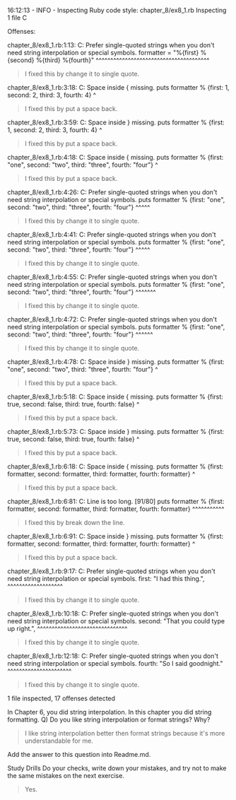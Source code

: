 16:12:13 - INFO - Inspecting Ruby code style: chapter_8/ex8_1.rb
Inspecting 1 file
C

Offenses:

chapter_8/ex8_1.rb:1:13: C: Prefer single-quoted strings when you don't need string interpolation or special symbols.
formatter = "%{first} %{second} %{third} %{fourth}"
            ^^^^^^^^^^^^^^^^^^^^^^^^^^^^^^^^^^^^^^^

> I fixed this by change it to single quote.

chapter_8/ex8_1.rb:3:18: C: Space inside { missing.
puts formatter % {first: 1, second: 2, third: 3, fourth: 4}
                 ^

> I fixed this by put a space back.

chapter_8/ex8_1.rb:3:59: C: Space inside } missing.
puts formatter % {first: 1, second: 2, third: 3, fourth: 4}
                                                          ^

> I fixed this by put a space back.

chapter_8/ex8_1.rb:4:18: C: Space inside { missing.
puts formatter % {first: "one", second: "two", third: "three", fourth: "four"}
                 ^

> I fixed this by put a space back.

chapter_8/ex8_1.rb:4:26: C: Prefer single-quoted strings when you don't need string interpolation or special symbols.
puts formatter % {first: "one", second: "two", third: "three", fourth: "four"}
                         ^^^^^

> I fixed this by change it to single quote.

chapter_8/ex8_1.rb:4:41: C: Prefer single-quoted strings when you don't need string interpolation or special symbols.
puts formatter % {first: "one", second: "two", third: "three", fourth: "four"}
                                        ^^^^^

> I fixed this by change it to single quote.

chapter_8/ex8_1.rb:4:55: C: Prefer single-quoted strings when you don't need string interpolation or special symbols.
puts formatter % {first: "one", second: "two", third: "three", fourth: "four"}
                                                      ^^^^^^^

> I fixed this by change it to single quote.

chapter_8/ex8_1.rb:4:72: C: Prefer single-quoted strings when you don't need string interpolation or special symbols.
puts formatter % {first: "one", second: "two", third: "three", fourth: "four"}
                                                                       ^^^^^^

> I fixed this by change it to single quote.


chapter_8/ex8_1.rb:4:78: C: Space inside } missing.
puts formatter % {first: "one", second: "two", third: "three", fourth: "four"}
                                                                             ^

> I fixed this by put a space back.

chapter_8/ex8_1.rb:5:18: C: Space inside { missing.
puts formatter % {first: true, second: false, third: true, fourth: false}
                 ^

> I fixed this by put a space back.

chapter_8/ex8_1.rb:5:73: C: Space inside } missing.
puts formatter % {first: true, second: false, third: true, fourth: false}
                                                                        ^

> I fixed this by put a space back.

chapter_8/ex8_1.rb:6:18: C: Space inside { missing.
puts formatter % {first: formatter, second: formatter, third: formatter, fourth: formatter}
                 ^

> I fixed this by put a space back.

chapter_8/ex8_1.rb:6:81: C: Line is too long. [91/80]
puts formatter % {first: formatter, second: formatter, third: formatter, fourth: formatter}
                                                                                ^^^^^^^^^^^

> I fixed this by break down the line.

chapter_8/ex8_1.rb:6:91: C: Space inside } missing.
puts formatter % {first: formatter, second: formatter, third: formatter, fourth: formatter}
                                                                                          ^

> I fixed this by put a space back.

chapter_8/ex8_1.rb:9:17: C: Prefer single-quoted strings
when you don't need string interpolation or special symbols.
         first: "I had this thing.",
                ^^^^^^^^^^^^^^^^^^^

> I fixed this by change it to single quote.

chapter_8/ex8_1.rb:10:18: C: Prefer single-quoted strings when you don't need string interpolation or special symbols.
         second: "That you could type up right.",
                 ^^^^^^^^^^^^^^^^^^^^^^^^^^^^^^^

> I fixed this by change it to single quote.

chapter_8/ex8_1.rb:12:18: C: Prefer single-quoted strings when you don't need string interpolation or special symbols.
         fourth: "So I said goodnight."
                 ^^^^^^^^^^^^^^^^^^^^^^

> I fixed this by change it to single quote.

1 file inspected, 17 offenses detected

In Chapter 6, you did string interpolation.
In this chapter you did string formatting.
Q) Do you like string interpolation or format strings? Why?

> I like string interpolation better then format strings because it's more understandable for me.

Add the answer to this question into Readme.md.

Study Drills
Do your checks, write down your mistakes, and try not to make the same mistakes on the next exercise.

> Yes.
